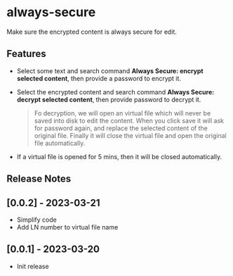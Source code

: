 # always-secure

Make sure the encrypted content is always secure for edit.

## Features

- Select some text and search command **Always Secure: encrypt selected content**, then provide a password to encrypt it.
- Select the encrypted content and search command **Always Secure: decrypt selected content**, then provide password to decrypt it. 

    > Fo decryption, we will open an virtual file which will never be saved into disk to edit the content. When you click save it will ask for password again, and replace the selected content of the original file. Finally it will close the virtual file and open the original file automatically.

- If a virtual file is opened for 5 mins, then it will be closed automatically.


## Release Notes

## [0.0.2] - 2023-03-21

- Simplify code
- Add LN number to virtual file name

## [0.0.1] - 2023-03-20

- Init release
